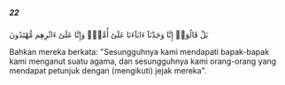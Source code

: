 ##### 22

<span class="ayah">بَلْ قَالُوٓا۟ إِنَّا وَجَدْنَآ ءَابَآءَنَا عَلَىٰٓ أُمَّةٍۢ وَإِنَّا عَلَىٰٓ ءَاثَٰرِهِم مُّهْتَدُونَ</span>

<span class="ayah_translation">Bahkan mereka berkata: "Sesungguhnya kami mendapati bapak-bapak kami menganut suatu agama, dan sesungguhnya kami orang-orang yang mendapat petunjuk dengan (mengikuti) jejak mereka".</span>

